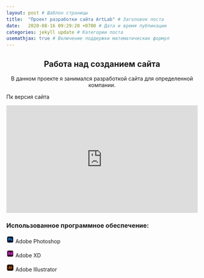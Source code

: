 ```yaml
---
layout: post # Шаблон страницы
title:  "Проект разработки сайта ArtLab" # Заголовок поста
date:   2020-08-16 09:29:20 +0700 # Дата и время публикации
categories: jekyll update # Категории поста
usemathjax: true # Включение поддержки математических формул
---
```



<div style="text-align: center;">
<h2>Работа над созданием сайта</h2>

<p>В данном проекте я занимался разработкой сайта для определенной компании.</p>
</div>
<p>Пк версия сайта</p>
<div style="position: relative; padding-bottom: 56.25%; height: 0; overflow: hidden;">
    <iframe src="https://vk.com/video_ext.php?oid=159132079&id=456244335&hd=1&hash=c6020add1744c16c" style="position: absolute; top: 0; left: 0; width: 100%; height: 100%;" allow="autoplay; encrypted-media; fullscreen; picture-in-picture; screen-wake-lock;" frameborder="0" allowfullscreen></iframe>
</div>

<div id="imageModal" class="modal">
  <span class="close" onclick="closeModal()">&times;</span>
  <img class="modal-content" id="modalImage">
</div>
<h3>Использованное программное обеспечение:</h3>
<div class="software-list">
    <p><img src="/assets/img/icon/photoshop.png" alt="photoshop icon" style="width:20px;"> Adobe Photoshop</p>
    <p><img src="/assets/img/icon/adobexd.png" alt="adobeXD icon" style="width:20px;"> Adobe XD</p>
    <p><img src="/assets/img/icon/illustrator.png" alt="adobeXD icon" style="width:20px;"> Adobe Illustrator</p>
</div>
<style>
.modal {
  display: none;
  position: fixed;
  z-index: 999;
  padding-top: 50px;
  left: 0;
  top: 0;
  width: 100%;
  height: 100%;
  background-color: rgba(0,0,0,0.9);
  cursor: pointer;
}

.modal-content {
  margin: auto;
  display: block;
  max-width: 90%;
  max-height: 90vh;
}

.close {
  position: fixed;
  left: 50%;
  transform: translateX(-50%);
  bottom: 20px;
  color: #f1f1f1;
  font-size: 40px;
  font-weight: bold;
  cursor: pointer;
}

@media screen and (min-width: 768px) {
  .close {
    position: absolute;
    left: auto;
    right: 35px;
    top: 15px;
    bottom: auto;
    transform: none;
  }
}

.zoomable {
  cursor: pointer;
}
</style>

<script>
function openModal(img) {
  var modal = document.getElementById("imageModal");
  var modalImg = document.getElementById("modalImage");
  modal.style.display = "block";
  modalImg.src = img.src;
  
  modal.onclick = function(e) {
    if (e.target === modal || e.target === modalImg) {
      closeModal();
    }
  }
}

function closeModal() {
  document.getElementById("imageModal").style.display = "none";
}
</script>

<div class="project-description">
</div>
